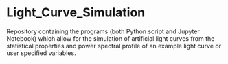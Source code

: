# Light_Curve_Simulation
Repository containing the programs (both Python script and Jupyter Notebook) which allow for the simulation of artificial light curves from the statistical properties and power spectral profile of an example light curve or user specified variables.

